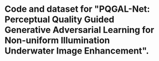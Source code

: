 # Code and dataset for "PQGAL-Net: Perceptual Quality Guided Generative Adversarial Learning for Non-uniform Illumination Underwater Image Enhancement".
